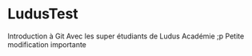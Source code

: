 # LudusTest
Introduction à Git
Avec les super étudiants de Ludus Académie ;p
Petite modification importante
